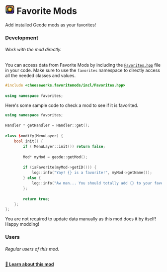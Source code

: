 # <img src="../logo.png" width="30" alt="The mod's logo." /> Favorite Mods
Add installed Geode mods as your favorites!

### Development
###### Work with the mod directly.
You can access data from Favorite Mods by including the [`Favorites.hpp`](./Favorites.hpp) file in your code. Make sure to use the `favorites` namespace to directly access all the needed classes and values.

```cpp
#include <cheeseworks.favoritemods/incl/Favorites.hpp>

using namespace favorites;
```

Here's some sample code to check a mod to see if it is favorited.
```cpp
using namespace favorites;

Handler * getHandler = Handler::get();

class $modify(MenuLayer) {
    bool init() {
        if (!MenuLayer::init()) return false;

        Mod* myMod = geode::getMod();

        if (isFavorite(myMod->getID())) {
            log::info("Yay! {} is a favorite!", myMod->getName());
        } else {
            log::info("Aw man... You should totally add {} to your favorites!", myMod->getName());
        };

        return true;
    };
};
```

You are not required to update data manually as this mod does it by itself! Happy modding!

### Users
###### Regular users of this mod.
**[📱 Learn about this mod](../)**